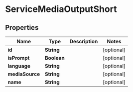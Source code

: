 

# ServiceMediaOutputShort

## Properties

Name | Type | Description | Notes
------------ | ------------- | ------------- | -------------
**id** | **String** |  |  [optional]
**isPrompt** | **Boolean** |  |  [optional]
**language** | **String** |  |  [optional]
**mediaSource** | **String** |  |  [optional]
**name** | **String** |  |  [optional]




